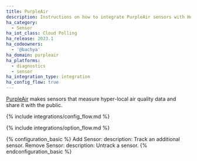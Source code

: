 ```yaml
---
title: PurpleAir
description: Instructions on how to integrate PurpleAir sensors with Home Assistant.
ha_category:
  - Sensor
ha_iot_class: Cloud Polling
ha_release: 2023.1
ha_codeowners:
  - '@bachya'
ha_domain: purpleair
ha_platforms:
  - diagnostics
  - sensor
ha_integration_type: integration
ha_config_flow: true
---
```


[PurpleAir](https://www2.purpleair.com/) makes sensors that measure hyper-local air quality data and share it with the public.

{% include integrations/config_flow.md %}

{% include integrations/option_flow.md %}

{% configuration_basic %}
Add Sensor:
  description: Track an additional sensor.
Remove Sensor:
  description: Untrack a sensor.
{% endconfiguration_basic %}
